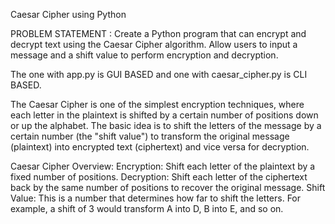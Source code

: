 Caesar Cipher using Python

PROBLEM STATEMENT : Create a Python program that can encrypt 
and decrypt text using the Caesar Cipher algorithm. 
Allow users to input a message and a shift value to 
perform encryption and decryption.

The one with app.py is GUI BASED and one with caesar_cipher.py is CLI BASED.

The Caesar Cipher is one of the simplest encryption techniques, where each letter in the plaintext is shifted by a certain number of positions down or up the alphabet. The basic idea is to shift the letters of the message by a certain number (the "shift value") to transform the original message (plaintext) into encrypted text (ciphertext) and vice versa for decryption.


Caesar Cipher Overview:
Encryption: Shift each letter of the plaintext by a fixed number of positions.
Decryption: Shift each letter of the ciphertext back by the same number of positions to recover the original message.
Shift Value: This is a number that determines how far to shift the letters. For example, a shift of 3 would transform A into D, B into E, and so on.
